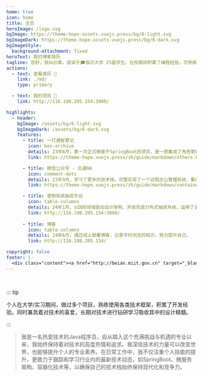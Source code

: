 ```yaml
---
home: true
icon: home
title: 主页
heroImage: /logo.svg
bgImage: https://theme-hope-assets.vuejs.press/bg/6-light.svg
bgImageDark: https://theme-hope-assets.vuejs.press/bg/6-dark.svg
bgImageStyle:
  background-attachment: fixed
heroText: 我的博客简历
tagline: 您好，我叫孙禹，就读于🎓临沂大学 25届学生。在校期间积累了编程经验，可熟练运用主流技术栈，做过多个项目和App等。
actions:
  - text: 查看简历 👣
    link: ./md/
    type: primary

  - text: 我的项目 💐
    link: http://116.198.205.154:3000/

highlights:
  - header: 
    bgImage: /assets/bg/6-light.svg
    bgImageDark: /assets/bg/6-dark.svg
    features:
      - title: 一灯通智慧记
        icon: box-archive
        details: 23年6月，第一次正式做基于SpringBoot的项目，是一款集成了角色管理、商品进销存统一管控的仓库管理软件。
        link: https://theme-hope.vuejs.press/zh/guide/markdown/others.html#link-check

      - title: 微信公众号 - 云通OA 
        icon: comment-dots
        details: 23年9月，学习了更多的技术栈，完整实现了一个远程办公管理系统，集成官方的测试版微信公众号。
        link: https://theme-hope.vuejs.press/zh/guide/markdown/container.html

      - title: 营销系统抽奖平台
        icon: table-columns
        details: 24年1月，以DDD领域驱动设计架构，开发完成分布式抽奖系统，运用了全面的分布式技术栈。
        link: http://116.198.205.154:3000/
        
      - title: 博客
        icon: table-columns
        details: 24年6月，通过线上部署博客，记录平时浏览的知识，努力提升自己。
        link: http://116.198.205.154/

copyright: false
footer: |-
  <div class="content"><a href="http://beian.miit.gov.cn" target="_blank">京ICP备1903****号</a> | MIT 协议, 版权所有 © 2023 你的名字，All rights reserved.</div>
---
```


<br/>

::: tip

个人在大学/实习期间，做过多个项目，熟练使用各类技术框架，积累了开发经验。同时兼具着对技术的喜爱，长期对技术进行钻研学习吸收其中的设计精髓。

:::

>我是一名热爱技术的Java程序员，自从踏入这个充满挑战与机遇的专业以来，我始终保持着对技术的高度热情和追求。我深信技术的力量可以改变世界，也能够提升个人的专业素养。在日常工作中，我不仅注重个人技能的提升，更致力于跟踪和学习行业内的最新技术动态，如SpringBoot、微服务架构、容器化技术等，以确保自己的技术栈始终保持现代化和竞争力。